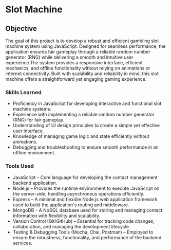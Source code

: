 # Slot Machine

## Objective
The goal of this project is to develop a robust and efficient gambling slot machine system using JavaScript. Designed for seamless performance, the application ensures fair gameplay through a reliable random number generator (RNG) while delivering a smooth and intuitive user experience.The system provides a responsive interface, efficient mechanics, and offline functionality without relying on animations or internet connectivity. Built with scalability and reliability in mind, this slot machine offers a straightforward yet engaging gaming experience.

### Skills Learned
- Proficiency in JavaScript for developing interactive and functional slot machine systems.
- Experience with implementing a reliable random number generator (RNG) for fair gameplay.
- Understanding of UI design principles to create a simple yet effective user interface.
- Knowledge of managing game logic and state efficiently without animations.
- Debugging and troubleshooting to ensure smooth performance in an offline environment.

### Tools Used
- JavaScript – Core language for developing the contact management backend application.
- Node.js – Provides the runtime environment to execute JavaScript on the server-side, handling asynchronous operations efficiently.
- Express – A minimal and flexible Node.js web application framework used to build the application's routing and middleware.
- MongoDB – A NoSQL database used for storing and managing contact information with flexibility and scalability.
- Version Control (Git/GitHub) – Essential for tracking code changes, collaboration, and managing the development lifecycle.
- Testing & Debugging Tools (Mocha, Chai, Postman) – Employed to ensure the robustness, functionality, and performance of the backend services.
